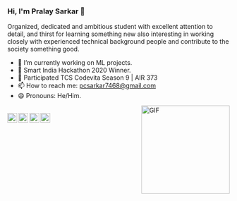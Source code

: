 ### Hi, I'm Pralay Sarkar 👋

Organized, dedicated and ambitious student with excellent attention to detail, and thirst for learning something new also interesting in working closely with experienced technical background people and contribute to the society something good.

- 🔭 I’m currently working on ML projects.
- 🌱 Smart India Hackathon 2020 Winner. 
- 🌱 Participated TCS Codevita Season 9 | AIR 373
- 📫 How to reach me: pcsarkar7468@gmail.com
- 😄 Pronouns: He/Him.
<img align="right" alt="GIF" height="200px" src="https://media.giphy.com/media/du3J3cXyzhj75IOgvA/giphy.gif" />
<br>
<a href="https://api.whatsapp.com/send?phone=+917468924741&text=Hi%20There!%20This%20is%20My%20Whatsapp%20Number" target="_blank">
  <img align="left" alt="Pralay's Whatsapp" width="22px" src="https://cdn.jsdelivr.net/npm/simple-icons@3.9.0/icons/whatsapp.svg" />
</a>
<a href="https://www.facebook.com/pralaysarkar7.1.14" target="_blank">
  <img align="left" alt="Pralay Sarkar | Facebook" width="22px" src="https://cdn.jsdelivr.net/npm/simple-icons@3.9.0/icons/facebook.svg" />
</a>
<a href="https://www.linkedin.com/in/pralaysarkar/" target="_blank">
  <img align="left" alt="Pralay's LinkdeIN" width="22px" src="https://cdn.jsdelivr.net/npm/simple-icons@v3/icons/linkedin.svg" />
</a>
<a href="https://www.hackerrank.com/PralaySarkar7468?hr_r=1" target="_blank">
  <img align="left" alt="Pralay's HackerRank" width="22px" src="https://cdn.jsdelivr.net/npm/simple-icons@3.9.0/icons/hackerrank.svg" />
</a>


